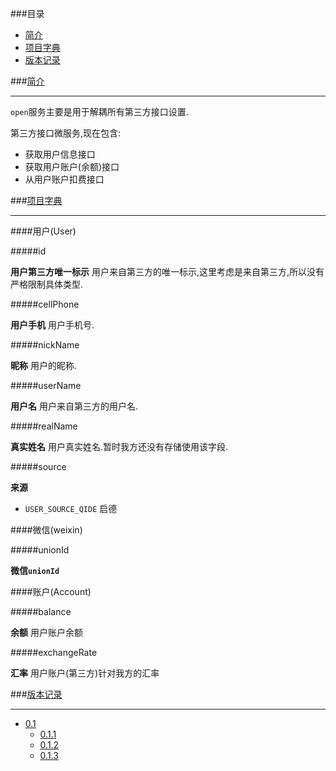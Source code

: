 ###目录

* [简介](#abstract) 
* [项目字典](#dictionary)
* [版本记录](#version)

###[简介](id:abstract)

---

`open`服务主要是用于解耦所有第三方接口设置.

第三方接口微服务,现在包含:

* 获取用户信息接口
* 获取用户账户(余额)接口
* 从用户账户扣费接口

###[项目字典](id:dictionary)

---

####用户(User)

#####id

**用户第三方唯一标示** 用户来自第三方的唯一标示,这里考虑是来自第三方,所以没有严格限制具体类型.

#####cellPhone

**用户手机** 用户手机号. 

#####nickName

**昵称** 用户的昵称.

#####userName

**用户名** 用户来自第三方的用户名.

#####realName

**真实姓名** 用户真实姓名.暂时我方还没有存储使用该字段.

#####source

**来源**

* `USER_SOURCE_QIDE` 启德

####微信(weixin)

#####unionId

**微信`unionId`**

####账户(Account)

#####balance 

**余额** 用户账户余额

#####exchangeRate

**汇率** 用户账户(第三方)针对我方的汇率

###[版本记录](id:version)

---

* [0.1](./Docs/version/0.1.md "0.1")
	* [0.1.1](./Docs/version/0.1.1.md "0.1.1")
	* [0.1.2](./Docs/version/0.1.2.md "0.1.2")
	* [0.1.3](./Docs/version/0.1.3.md "0.1.3")
